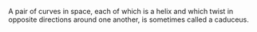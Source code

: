 A pair of curves in space, each of which is a helix and which twist in
opposite directions around one another, is sometimes called a caduceus.
